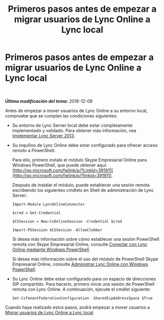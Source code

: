 ﻿---
title: Primeros pasos antes de empezar a migrar usuarios de Lync Online a Lync local
TOCTitle: Primeros pasos antes de empezar a migrar usuarios de Lync Online a Lync local
ms:assetid: 98245b04-ded4-4186-8da3-ba1c554b5c39
ms:mtpsurl: https://technet.microsoft.com/es-es/library/Dn689118(v=OCS.15)
ms:contentKeyID: 62247381
ms.date: 06/02/2017
mtps_version: v=OCS.15
ms.translationtype: HT
---

# Primeros pasos antes de empezar a migrar usuarios de Lync Online a Lync local

 

_**Última modificación del tema:** 2016-12-08_

Antes de empezar a mover usuarios de Lync Online a su entorno local, compruebe que se cumplan las condiciones siguientes:

  - Su entorno de Lync Server local debe estar completamente implementado y validado. Para obtener más información, vea [Implementar Lync Server 2013](lync-server-2013-deploying-lync-server.md).

  - Su inquilino de Lync Online debe estar configurado para ofrecer acceso remoto a PowerShell.
    
    Para ello, primero instale el módulo Skype Empresarial Online para Windows PowerShell, que puede obtener aquí: [http://go.microsoft.com/fwlink/p/?LinkId=391911](http://go.microsoft.com/fwlink/p/?linkid=391911).
    
    Después de instalar el módulo, puede establecer una sesión remota escribiendo los siguientes cmdlets en Shell de administración de Lync Server:
    
        Import-Module LyncOnlineConnector
    
        $cred = Get-Credential
    
        $CSSession = New-CsOnlineSession -Credential $cred
    
        Import-PSSession $CSSession -AllowClobber
    
    Si desea más información sobre cómo establecer una sesión PowerShell remota con Skype Empresarial Online, consulte [Conectar con Lync Online mediante Windows PowerShell](connecting-to-skype-for-business-online-by-using-windows-powershell.md).
    
    Si desea más información sobre el uso del módulo de PowerShell Skype Empresarial Online, consulte [Administrar Lync Online con Windows PowerShell](skype-for-business-online-using-windows-powershell-to-manage-your-tenant.md).

  - Su Lync Online debe estar configurado para un espacio de direcciones SIP compartido. Para hacerlo, primero inicie una sesión de PowerShell remota con Lync Online. A continuación, ejecute el cmdlet siguiente:
    
        Set-CsTenantFederationConfiguration -SharedSipAddressSpace $True

Cuando haya realizado estos pasos, podrá empezar a mover usuarios a [Migrar usuarios de Lync Online a Lync local](lync-server-2013-migrating-lync-online-users-to-lync-on-premises.md).

